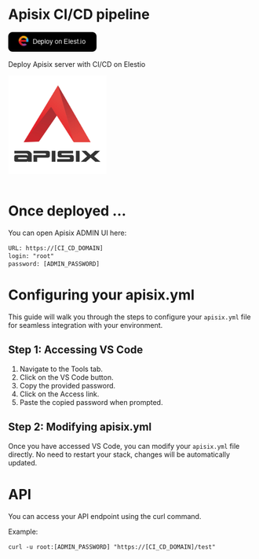 # Apisix CI/CD pipeline

<a href="https://dash.elest.io/deploy?source=cicd&social=dockerCompose&url=https://github.com/elestio-examples/apisix"><img src="deploy-on-elestio.png" alt="Deploy on Elest.io" width="180px" /></a>

Deploy Apisix server with CI/CD on Elestio

<img src="apisix.jpg" style='width: 200px;'/>
<br/>
<br/>

# Once deployed ...

You can open Apisix ADMIN UI here:

    URL: https://[CI_CD_DOMAIN]
    login: "root"
    password: [ADMIN_PASSWORD]

# Configuring your apisix.yml

This guide will walk you through the steps to configure your `apisix.yml` file for seamless integration with your environment.

## Step 1: Accessing VS Code

1. Navigate to the Tools tab.
2. Click on the VS Code button.
3. Copy the provided password.
4. Click on the Access link.
5. Paste the copied password when prompted.

## Step 2: Modifying apisix.yml

Once you have accessed VS Code, you can modify your `apisix.yml` file directly. No need to restart your stack, changes will be automatically updated.

# API

You can access your API endpoint using the curl command.

Example:

    curl -u root:[ADMIN_PASSWORD] "https://[CI_CD_DOMAIN]/test"
